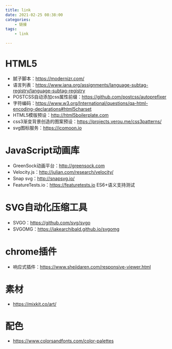 ```yaml
---
title: link
date: 2021-02-25 08:38:00
categories:
    - 链接
tags:
    - link

---
```


# HTML5

- 腻子脚本：https://modernizr.com/
- 语言列表：https://www.iana.org/assignments/language-subtag-registry/language-subtag-registry
- POSTCSS自动添加css属性前缀：https://github.com/postcss/autoprefixer
- 字符编码：https://www.w3.org/International/questions/qa-html-encoding-declarations#html5charset
- HTML5模版预设：http://html5boilerplate.com
- css3渐变背景创造的图案预设：https://projects.verou.me/css3patterns/
- svg图标服务：https://icomoon.io

# JavaScript动画库

- GreenSock动画平台：http://greensock.com
- Velocity.js：http://julian.com/research/velocity/
- Snap svg：http://snapsvg.io/
- FeatureTests.io：https://featuretests.io  ES6+语义支持测试

# SVG自动化压缩工具

- SVGO：https://github.com/svg/svgo
- SVGOMG：https://jakearchibald.github.io/svgomg

# chrome插件

- 响应式插件：https://www.shejidaren.com/responsive-viewer.html

# 素材

- https://mixkit.co/art/

# 配色

- https://www.colorsandfonts.com/color-palettes